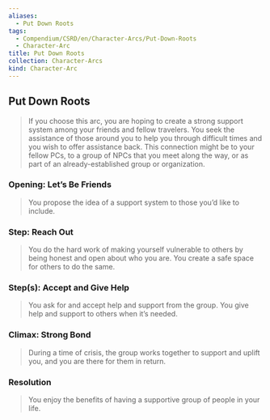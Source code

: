 ```yaml
---
aliases:
  - Put Down Roots
tags:
  - Compendium/CSRD/en/Character-Arcs/Put-Down-Roots
  - Character-Arc
title: Put Down Roots
collection: Character-Arcs
kind: Character-Arc
---
```

## Put Down Roots  
>If you choose this arc, you are hoping to create a strong support system among your friends and fellow travelers. You seek the assistance of those around you to help you through difficult times and you wish to offer assistance back. This connection might be to your fellow PCs, to a group of NPCs that you meet along the way, or as part of an already-established group or organization.  
### Opening: Let’s Be Friends  
>You propose the idea of a support system to those you’d like to include.  
### Step: Reach Out   
>You do the hard work of making yourself vulnerable to others by being honest and open about who you are. You create a safe space for others to do the same.  
### Step(s): Accept and Give Help   
>You ask for and accept help and support from the group. You give help and support to others when it’s needed.  
### Climax: Strong Bond   
>During a time of crisis, the group works together to support and uplift you, and you are there for them in return.  
### Resolution   
>You enjoy the benefits of having a supportive group of people in your life.